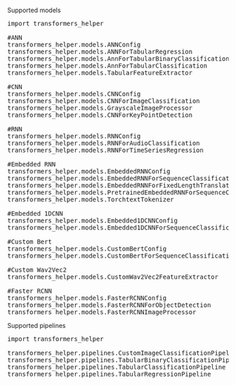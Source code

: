 Supported models 

<pre>
import transformers_helper

#ANN
transformers_helper.models.ANNConfig
transformers_helper.models.ANNForTabularRegression
transformers_helper.models.AnnForTabularBinaryClassification
transformers_helper.models.AnnForTabularClassification
transformers_helper.models.TabularFeatureExtractor

#CNN
transformers_helper.models.CNNConfig
transformers_helper.models.CNNForImageClassification
transformers_helper.models.GrayscaleImageProcessor
transformers_helper.models.CNNForKeyPointDetection

#RNN
transformers_helper.models.RNNConfig
transformers_helper.models.RNNForAudioClassification
transformers_helper.models.RNNForTimeSeriesRegression

#Embedded RNN
transformers_helper.models.EmbeddedRNNConfig
transformers_helper.models.EmbeddedRNNForSequenceClassification
transformers_helper.models.EmbeddedRNNForFixedLengthTranslation
transformers_helper.models.PretrainedEmbeddedRNNForSequenceClassification
transformers_helper.models.TorchtextTokenizer

#Embedded 1DCNN
transformers_helper.models.Embedded1DCNNConfig
transformers_helper.models.Embedded1DCNNForSequenceClassification

#Custom Bert
transformers_helper.models.CustomBertConfig
transformers_helper.models.CustomBertForSequenceClassification

#Custom Wav2Vec2
transformers_helper.models.CustomWav2Vec2FeatureExtractor

#Faster RCNN
transformers_helper.models.FasterRCNNConfig
transformers_helper.models.FasterRCNNForObjectDetection
transformers_helper.models.FasterRCNNImageProcessor
</pre>

Supported pipelines

<pre>
import transformers_helper

transformers_helper.pipelines.CustomImageClassificationPipeline
transformers_helper.pipelines.TabularBinaryClassificationPipeline
transformers_helper.pipelines.TabularClassificationPipeline
transformers_helper.pipelines.TabularRegressionPipeline
</pre>
